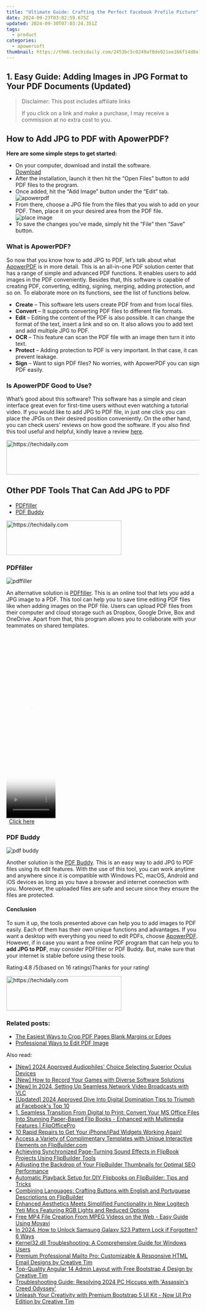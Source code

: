 ```yaml
---
title: "Ultimate Guide: Crafting the Perfect Facebook Profile Picture"
date: 2024-09-23T03:02:59.675Z
updated: 2024-09-30T07:03:24.351Z
tags:
  - product
categories:
  - apowersoft
thumbnail: https://thmb.techidaily.com/2453bc5c0249af0de921ee166f14d8e128b375913b07ba9cca730be764e6c410.jpg
---
```


## 1. Easy Guide: Adding Images in JPG Format to Your PDF Documents (Updated)

>  Disclaimer: This post includes affiliate links
>
>  If you click on a link and make a purchase, I may receive a commission at no extra cost to you.
>

## How to Add JPG to PDF with ApowerPDF?

**Here are some simple steps to get started:**

* On your computer, download and install the software.  
[Download](https://tools.techidaily.com/apowersoft/products/)
* After the installation, launch it then hit the “Open Files” button to add PDF files to the program.
* Once added, hit the “Add Image” button under the “Edit” tab.  
![apowerpdf](https://www.apowersoft.com//webusupload.aoscdn.com/apowercom/wp-content/uploads/2020/07/add-image.jpg.webp)
* From there, choose a JPG file from the files that you wish to add on your PDF. Then, place it on your desired area from the PDF file.  
![place image](https://www.apowersoft.com//webusupload.aoscdn.com/apowercom/wp-content/uploads/2020/07/place-jpg.jpg.webp)
* To save the changes you’ve made, simply hit the “File” then “Save” button.

### What is ApowerPDF?

So now that you know how to add JPG to PDF, let’s talk about what [ApowerPDF](https://tools.techidaily.com/apowersoft/apower-pdf/) is in more detail. This is an all-in-one PDF solution center that has a range of simple and advanced PDF functions. It enables users to add images in the PDF conveniently. Besides that, this software is capable of creating PDF, converting, editing, signing, merging, adding protection, and so on. To elaborate more on its functions, see the list of functions below.

* **Create** – This software lets users create PDF from and from local files.
* **Convert** – It supports converting PDF files to different file formats.
* **Edit**  – Editing the content of the PDF is also possible. It can change the format of the text, insert a link and so on. It also allows you to add text and add multiple JPG to PDF.
* **OCR** – This feature can scan the PDF file with an image then turn it into text.
* **Protect** – Adding protection to PDF is very important. In that case, it can prevent leakage.
* **Sign** – Want to sign PDF files? No worries, with ApowerPDF you can sign PDF easily.

### Is ApowerPDF Good to Use?

What’s good about this software? This software has a simple and clean interface great even for first-time users without even watching a tutorial video. If you would like to add JPG to PDF file, in just one click you can place the JPGs on their desired position conveniently. On the other hand, you can check users’ reviews on how good the software. If you also find this tool useful and helpful, kindly leave a review [here](https://www.g2crowd.com/products/apowerpdf/reviews).

<!-- affiliate ads begin -->
<a href="https://appsumo.8odi.net/c/5597632/2123731/7443" target="_top" id="2123731">
  <img src="//a.impactradius-go.com/display-ad/7443-2123731" border="0" alt="https://techidaily.com" width="728" height="90"/>
</a>
<img height="0" width="0" src="https://appsumo.8odi.net/i/5597632/2123731/7443" style="position:absolute;visibility:hidden;" border="0" />
<!-- affiliate ads end -->

## Other PDF Tools That Can Add JPG to PDF

* [PDFfiller](https://tools.techidaily.com/apowersoft/products/)
* [PDF Buddy](https://tools.techidaily.com/apowersoft/products/)

<!-- affiliate ads begin -->
<a href="https://homestyler.sjv.io/c/5597632/1943648/22993" target="_top" id="1943648">
  <img src="//a.impactradius-go.com/display-ad/22993-1943648" border="0" alt="https://techidaily.com" width="300" height="90"/>
</a>
<img height="0" width="0" src="https://homestyler.sjv.io/i/5597632/1943648/22993" style="position:absolute;visibility:hidden;" border="0" />
<!-- affiliate ads end -->

### PDFfiller

![pdffiller](https://www.apowersoft.com//webusupload.aoscdn.com/apowercom/wp-content/uploads/2020/07/add-image-pdffiller.jpg.webp)

An alternative solution is [PDFfiller](https://www.pdffiller.com/en/categories/add-image.htm). This is an online tool that lets you add a JPG image to a PDF. This tool can help you to save time editing PDF files like when adding images on the PDF file. Users can upload PDF files from their computer and cloud storage such as Dropbox, Google Drive, Box and OneDrive. Apart from that, this program allows you to collaborate with your teammates on shared templates.

<!-- affiliate ads begin -->
<span id="1975562">
					<video width="128" height="480" style="cursor:pointer"
           poster="//a.impactradius-go.com/display-clicktoplayimage/1975562.png"
           onclick="if(!this.playClicked){this.play();this.setAttribute('controls',true);this.playClicked=true;}">
	   <source src="//a.impactradius-go.com/display-ad/22993-1975562">
	   <img src="//a.impactradius-go.com/display-clicktoplayimage/1975562.png" style="border: none; height: 100%; width: 100%; object-fit: contain">
	</video>
	<div style="width:80px;text-align:center"><a href="javascript:window.open(decodeURIComponent('https%3A%2F%2Fhomestyler.sjv.io%2Fc%2F5597632%2F1975562%2F22993'), '_blank');void(0);">Click here</a></div>
</span>
<img height="0" width="0" src="https://imp.pxf.io/i/5597632/1975562/22993" style="position:absolute;visibility:hidden;" border="0" />
<!-- affiliate ads end -->

### PDF Buddy

![pdf buddy](https://www.apowersoft.com//webusupload.aoscdn.com/apowercom/wp-content/uploads/2020/07/add-jpg-using-pdfbuddy.jpg.webp)

Another solution is the [PDF Buddy](https://www.pdfbuddy.com/how-to/add-image-to-pdf). This is an easy way to add JPG to PDF files using its edit features. With the use of this tool, you can work anytime and anywhere since it is compatible with Windows PC, macOS, Android and iOS devices as long as you have a browser and internet connection with you. Moreover, the uploaded files are safe and secure since they ensure the files are protected.

#### Conclusion

To sum it up, the tools presented above can help you to add images to PDF easily. Each of them has their own unique functions and advantages. If you want a desktop with everything you need to edit PDFs, choose [ApowerPDF](https://tools.techidaily.com/apowersoft/apower-pdf/). However, if in case you want a free online PDF program that can help you to **add JPG to PDF**, may consider PDFfiller or PDF Buddy. But, make sure that your internet is stable before using these tools.

Rating:4.8 /5(based on 16 ratings)Thanks for your rating!

<!-- affiliate ads begin -->
<a href="https://aligracehair.sjv.io/c/5597632/1880972/19272" target="_top" id="1880972">
  <img src="//a.impactradius-go.com/display-ad/19272-1880972" border="0" alt="https://techidaily.com" width="300" height="90"/>
</a>
<img height="0" width="0" src="https://aligracehair.sjv.io/i/5597632/1880972/19272" style="position:absolute;visibility:hidden;" border="0" />
<!-- affiliate ads end -->

### Related posts:

* [The Easiest Ways to Crop PDF Pages Blank Margins or Edges](https://tools.techidaily.com/apowersoft/apower-pdf/)
* [Professional Ways to Edit PDF Image](https://tools.techidaily.com/apowersoft/apower-pdf/)

<ins class="adsbygoogle"
     style="display:block"
     data-ad-format="autorelaxed"
     data-ad-client="ca-pub-7571918770474297"
     data-ad-slot="1223367746"></ins>

<ins class="adsbygoogle"
     style="display:block"
     data-ad-client="ca-pub-7571918770474297"
     data-ad-slot="8358498916"
     data-ad-format="auto"
     data-full-width-responsive="true"></ins>

<span class="atpl-alsoreadstyle">Also read:</span>
<div><ul>
<li><a href="https://fox-friendly.techidaily.com/new-2024-approved-audiophiles-choice-selecting-superior-oculus-devices/"><u>[New] 2024 Approved Audiophiles' Choice Selecting Superior Oculus Devices</u></a></li>
<li><a href="https://screen-activity-recording.techidaily.com/new-how-to-record-your-games-with-diverse-software-solutions/"><u>[New] How to Record Your Games with Diverse Software Solutions</u></a></li>
<li><a href="https://fox-boxes.techidaily.com/new-in-2024-setting-up-seamless-network-video-broadcasts-with-vlc/"><u>[New] In 2024, Setting Up Seamless Network Video Broadcasts with VLC</u></a></li>
<li><a href="https://facebook-videos.techidaily.com/updated-2024-approved-dive-into-digital-domination-tips-to-triumph-at-facebooks-top-10/"><u>[Updated] 2024 Approved Dive Into Digital Domination Tips to Triumph at Facebook's Top 10</u></a></li>
<li><a href="https://fox-triigers.techidaily.com/1-seamless-transition-from-digital-to-print-convert-your-ms-office-files-into-stunning-paper-based-flip-books-enhanced-with-multimedia-features-flipofficepr17/"><u>1. Seamless Transition From Digital to Print: Convert Your MS Office Files Into Stunning Paper-Based Flip Books - Enhanced with Multimedia Features | FlipOfficePro</u></a></li>
<li><a href="https://fox-that.techidaily.com/1721467704422-10-rapid-repairs-to-get-your-iphoneipad-widgets-working-again/"><u>10 Rapid Repairs to Get Your iPhone/iPad Widgets Working Again!</u></a></li>
<li><a href="https://fox-triigers.techidaily.com/access-a-variety-of-complimentary-templates-with-unique-interactive-elements-on-flipbuildercom/"><u>Access a Variety of Complimentary Templates with Unique Interactive Elements on FlipBuilder.com</u></a></li>
<li><a href="https://fox-triigers.techidaily.com/achieving-synchronized-page-turning-sound-effects-in-flipbook-projects-using-flipbuilder-tools/"><u>Achieving Synchronized Page-Turning Sound Effects in FlipBook Projects Using FlipBuilder Tools</u></a></li>
<li><a href="https://fox-triigers.techidaily.com/adjusting-the-backdrop-of-your-flipbuilder-thumbnails-for-optimal-seo-performance/"><u>Adjusting the Backdrop of Your FlipBuilder Thumbnails for Optimal SEO Performance</u></a></li>
<li><a href="https://fox-triigers.techidaily.com/automatic-playback-setup-for-diy-flipbooks-on-flipbuilder-tips-and-tricks/"><u>Automatic Playback Setup for DIY Flipbooks on FlipBuilder: Tips and Tricks</u></a></li>
<li><a href="https://fox-triigers.techidaily.com/combining-languages-crafting-buttons-with-english-and-portuguese-descriptions-on-flipbuilder/"><u>Combining Languages: Crafting Buttons with English and Portuguese Descriptions on FlipBuilder</u></a></li>
<li><a href="https://media-tips.techidaily.com/enhanced-aesthetics-meets-simplified-functionality-in-new-logitech-yeti-mics-featuring-rgb-lights-and-reduced-options/"><u>Enhanced Aesthetics Meets Simplified Functionality in New Logitech Yeti Mics Featuring RGB Lights and Reduced Options</u></a></li>
<li><a href="https://discover-community.techidaily.com/free-mp4-file-creation-from-mpeg-videos-on-the-web-easy-guide-using-movavi/"><u>Free MP4 File Creation From MPEG Videos on the Web - Easy Guide Using Movavi</u></a></li>
<li><a href="https://android-unlock.techidaily.com/in-2024-how-to-unlock-samsung-galaxy-s23-pattern-lock-if-forgotten-6-ways-by-drfone-android/"><u>In 2024, How to Unlock Samsung Galaxy S23 Pattern Lock if Forgotten? 6 Ways</u></a></li>
<li><a href="https://techtrends.techidaily.com/kernel32dll-troubleshooting-a-comprehensive-guide-for-windows-users/"><u>Kernel32.dll Troubleshooting: A Comprehensive Guide for Windows Users</u></a></li>
<li><a href="https://fox-triigers.techidaily.com/premium-professional-mailto-pro-customizable-and-responsive-html-email-designs-by-creative-tim/"><u>Premium Professional Mailto Pro: Customizable & Responsive HTML Email Designs by Creative Tim</u></a></li>
<li><a href="https://fox-triigers.techidaily.com/top-quality-angular-14-admin-layout-with-free-bootstrap-4-design-by-creative-tim/"><u>Top-Quality Angular 14 Admin Layout with Free Bootstrap 4 Design by Creative Tim</u></a></li>
<li><a href="https://win-solutions.techidaily.com/troubleshooting-guide-resolving-2024-pc-hiccups-with-assassins-creed-odyssey/"><u>Troubleshooting Guide: Resolving 2024 PC Hiccups with 'Assassin's Creed Odyssey'</u></a></li>
<li><a href="https://fox-triigers.techidaily.com/unleash-your-creativity-with-premium-bootstrap-5-ui-kit-now-ui-pro-edition-by-creative-tim/"><u>Unleash Your Creativity with Premium Bootstrap 5 UI Kit - Now UI Pro Edition by Creative Tim</u></a></li>
</ul></div>

